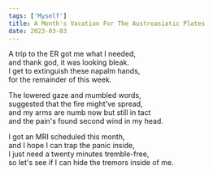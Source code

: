 ```yaml
---  
tags: ['Myself']  
title: A Month's Vacation For The Austroasiatic Plates  
date: 2023-03-03  
---
```


A trip to the ER got me what I needed,  
and thank god, it was looking bleak.  
I get to extinguish these napalm hands,  
for the remainder of this week.

The lowered gaze and mumbled words,  
suggested that the fire might've spread,  
and my arms are numb now but still in tact   
and the pain's found second wind in my head.

I got an MRI scheduled this month,  
and I hope I can trap the panic inside,  
I just need a twenty minutes tremble-free,  
so let's see if I can hide the tremors inside of me.  

